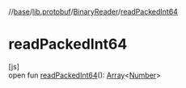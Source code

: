 //[base](../../../index.md)/[lib.protobuf](../index.md)/[BinaryReader](index.md)/[readPackedInt64](read-packed-int64.md)

# readPackedInt64

[js]\
open fun [readPackedInt64](read-packed-int64.md)(): [Array](https://kotlinlang.org/api/latest/jvm/stdlib/kotlin/-array/index.html)&lt;[Number](https://kotlinlang.org/api/latest/jvm/stdlib/kotlin/-number/index.html)&gt;
